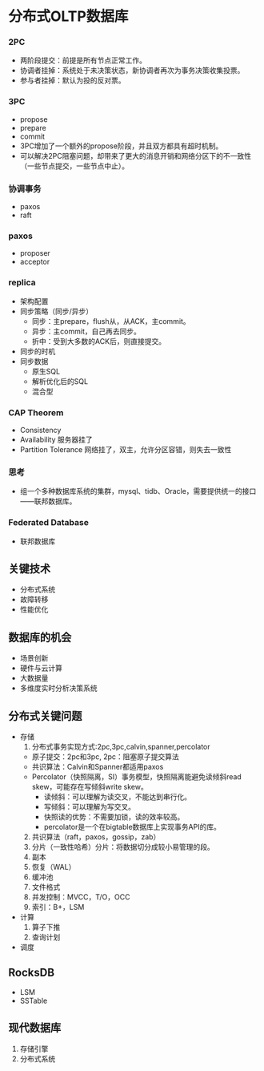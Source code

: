 # 分布式OLTP数据库
### 2PC
- 两阶段提交：前提是所有节点正常工作。
- 协调者挂掉：系统处于未决策状态，新协调者再次为事务决策收集投票。
- 参与者挂掉：默认为投的反对票。
### 3PC
- propose
- prepare
- commit
- 3PC增加了一个额外的propose阶段，并且双方都具有超时机制。
- 可以解决2PC阻塞问题，却带来了更大的消息开销和网络分区下的不一致性（一些节点提交，一些节点中止）。
### 协调事务
- paxos
- raft
### paxos
- proposer
- acceptor
### replica
- 架构配置
- 同步策略（同步/异步）
  - 同步：主prepare，flush从，从ACK，主commit。
  - 异步：主commit，自己再去同步。
  - 折中：受到大多数的ACK后，则直接提交。
- 同步的时机
- 同步数据
  - 原生SQL
  - 解析优化后的SQL
  - 混合型
### CAP Theorem
- Consistency 
- Availability 服务器挂了
- Partition Tolerance 网络挂了，双主，允许分区容错，则失去一致性
### 思考
- 组一个多种数据库系统的集群，mysql、tidb、Oracle，需要提供统一的接口——联邦数据库。
### Federated Database
- 联邦数据库
## 关键技术
- 分布式系统
- 故障转移
- 性能优化

## 数据库的机会

- 场景创新
- 硬件与云计算
- 大数据量
- 多维度实时分析决策系统

## 分布式关键问题
- 存储
  1. 分布式事务实现方式:2pc,3pc,calvin,spanner,percolator
    - 原子提交：2pc和3pc, 2pc：阻塞原子提交算法
    - 共识算法：Calvin和Spanner都适用paxos
    - Percolator（快照隔离，SI）事务模型，快照隔离能避免读倾斜read skew，可能存在写倾斜write skew。
      - 读倾斜：可以理解为读交叉，不能达到串行化。
      - 写倾斜：可以理解为写交叉。
      - 快照读的优势：不需要加锁，读的效率较高。
      - percolator是一个在bigtable数据库上实现事务API的库。
  2. 共识算法（raft，paxos，gossip，zab）
  3. 分片（一致性哈希）分片：将数据切分成较小易管理的段。
  4. 副本
  5. 恢复（WAL）
  6. 缓冲池
  7. 文件格式
  8. 并发控制：MVCC，T/O，OCC
  9. 索引：B+，LSM
- 计算
  1. 算子下推
  2. 查询计划
- 调度

## RocksDB
- LSM
- SSTable
## 现代数据库
1. 存储引擎
2. 分布式系统